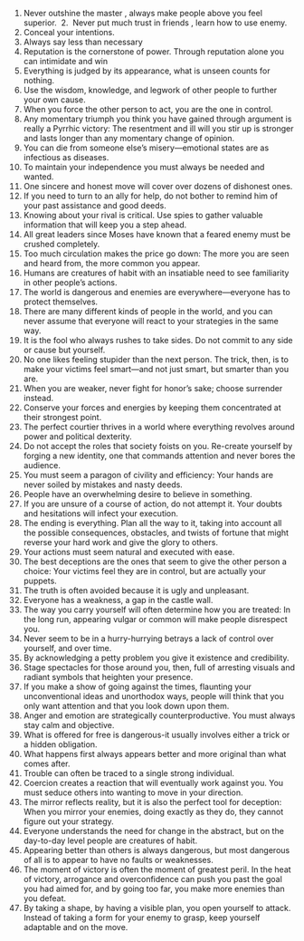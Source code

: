 1. Never outshine the master , always make people above you feel superior. 
2.  Never put much trust in friends , learn how to use enemy. 
3. Conceal your intentions. 
4. Always say less than necessary 
5. Reputation is the cornerstone of power. Through reputation alone you can intimidate and win 
6. Everything is judged by its appearance, what is unseen counts for nothing. 
7. Use the wisdom, knowledge, and legwork of other people to further your own cause. 
8. When you force the other person to act, you are the one in control. 
9. Any momentary triumph you think you have gained through argument is really a Pyrrhic victory: The resentment and ill will you stir up is stronger and lasts longer than any momentary change of opinion. 
10. You can die from someone else’s misery—emotional states are as infectious as diseases. 
11. To maintain your independence you must always be needed and wanted. 
12. One sincere and honest move will cover over dozens of dishonest ones. 
13. If you need to turn to an ally for help, do not bother to remind him of your past assistance and good deeds. 
14. Knowing about your rival is critical. Use spies to gather valuable information that will keep you a step ahead. 
15. All great leaders since Moses have known that a feared enemy must be crushed completely. 
16. Too much circulation makes the price go down: The more you are seen and heard from, the more common you appear. 
17. Humans are creatures of habit with an insatiable need to see familiarity in other people’s actions. 
18. The world is dangerous and enemies are everywhere—everyone has to protect themselves. 
19. There are many different kinds of people in the world, and you can never assume that everyone will react to your strategies in the same way. 
20. It is the fool who always rushes to take sides. Do not commit to any side or cause but yourself. 
21. No one likes feeling stupider than the next person. The trick, then, is to make your victims feel smart—and not just smart, but smarter than you are. 
22. When you are weaker, never fight for honor’s sake; choose surrender instead. 
23. Conserve your forces and energies by keeping them concentrated at their strongest point. 
24. The perfect courtier thrives in a world where everything revolves around power and political dexterity. 
25. Do not accept the roles that society foists on you. Re-create yourself by forging a new identity, one that commands attention and never bores the audience. 
26. You must seem a paragon of civility and efficiency: Your hands are never soiled by mistakes and nasty deeds. 
27. People have an overwhelming desire to believe in something. 
28. If you are unsure of a course of action, do not attempt it. Your doubts and hesitations will infect your execution. 
29. The ending is everything. Plan all the way to it, taking into account all the possible consequences, obstacles, and twists of fortune that might reverse your hard work and give the glory to others. 
30. Your actions must seem natural and executed with ease. 
31. The best deceptions are the ones that seem to give the other person a choice: Your victims feel they are in control, but are actually your puppets. 
32. The truth is often avoided because it is ugly and unpleasant. 
33. Everyone has a weakness, a gap in the castle wall. 
34. The way you carry yourself will often determine how you are treated: In the long run, appearing vulgar or common will make people disrespect you. 
35. Never seem to be in a hurry-hurrying betrays a lack of control over yourself, and over time. 
36. By acknowledging a petty problem you give it existence and credibility. 
37. Stage spectacles for those around you, then, full of arresting visuals and radiant symbols that heighten your presence. 
38. If you make a show of going against the times, flaunting your unconventional ideas and unorthodox ways, people will think that you only want attention and that you look down upon them. 
39. Anger and emotion are strategically counterproductive. You must always stay calm and objective. 
40. What is offered for free is dangerous-it usually involves either a trick or a hidden obligation. 
41. What happens first always appears better and more original than what comes after. 
42. Trouble can often be traced to a single strong individual. 
43. Coercion creates a reaction that will eventually work against you. You must seduce others into wanting to move in your direction. 
44. The mirror reflects reality, but it is also the perfect tool for deception: When you mirror your enemies, doing exactly as they do, they cannot figure out your strategy. 
45. Everyone understands the need for change in the abstract, but on the day-to-day level people are creatures of habit. 
46. Appearing better than others is always dangerous, but most dangerous of all is to appear to have no faults or weaknesses. 
47. The moment of victory is often the moment of greatest peril. In the heat of victory, arrogance and overconfidence can push you past the goal you had aimed for, and by going too far, you make more enemies than you defeat. 
48. By taking a shape, by having a visible plan, you open yourself to attack. Instead of taking a form for your enemy to grasp, keep yourself adaptable and on the move.